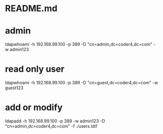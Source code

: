 # README.md

# admin
ldapwhoami -h 192.168.99.100 -p 389 -D "cn=admin,dc=coder4,dc=com" -w admin123
# read only user
ldapwhoami -h 192.168.99.100 -p 389 -D "cn=guest,dc=coder4,dc=com" -w guest123

# add or modify
ldapadd -h 192.168.99.100 -p 389 -w admin123 -D "cn=admin,dc=coder4,dc=com" -f ./users.ldif
